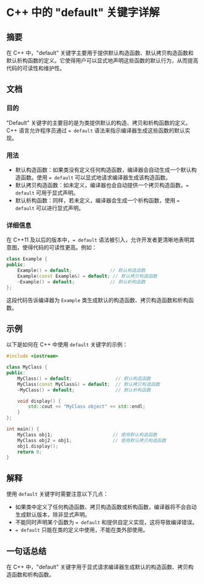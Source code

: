 <!--
Meta Description: # C++ 中的 "default" 关键字详解 ## 摘要 在 C++ 中，"default" 关键字主要用于提供默认构造函数、默认拷贝构造函数和默认析构函数的定义。它使得用户可以显式地声明这些函数的默认行为，从而提高代码的可读性和维护性。 ## 文档 ### 目的 "Default" 关键字的主...
Meta Keywords: default, myclass, example, 默认构造函数, 默认拷贝构造函数
-->

# C++ 中的 "default" 关键字详解

## 摘要
在 C++ 中，"default" 关键字主要用于提供默认构造函数、默认拷贝构造函数和默认析构函数的定义。它使得用户可以显式地声明这些函数的默认行为，从而提高代码的可读性和维护性。

## 文档
### 目的
"Default" 关键字的主要目的是为类提供默认的构造、拷贝和析构函数的定义。C++ 语言允许程序员通过 `= default` 语法来指示编译器生成这些函数的默认实现。

### 用法
- 默认构造函数：如果类没有定义任何构造函数，编译器会自动生成一个默认构造函数。使用 `= default` 可以显式地请求编译器生成该构造函数。
- 默认拷贝构造函数：如未定义，编译器也会自动提供一个拷贝构造函数。`= default` 可用于显式声明。
- 默认析构函数：同样，若未定义，编译器会生成一个析构函数，使用 `= default` 可以进行显式声明。

### 详细信息
在 C++11 及以后的版本中，`= default` 语法被引入，允许开发者更清晰地表明其意图，使得代码的可读性更高。例如：

```cpp
class Example {
public:
    Example() = default;              // 默认构造函数
    Example(const Example&) = default; // 默认拷贝构造函数
    ~Example() = default;             // 默认析构函数
};
```

这段代码告诉编译器为 `Example` 类生成默认的构造函数、拷贝构造函数和析构函数。

## 示例
以下是如何在 C++ 中使用 `default` 关键字的示例：

```cpp
#include <iostream>

class MyClass {
public:
    MyClass() = default;                // 默认构造函数
    MyClass(const MyClass&) = default;  // 默认拷贝构造函数
    ~MyClass() = default;               // 默认析构函数

    void display() {
        std::cout << "MyClass object" << std::endl;
    }
};

int main() {
    MyClass obj1;                      // 使用默认构造函数
    MyClass obj2 = obj1;               // 使用默认拷贝构造函数
    obj1.display();
    return 0;
}
```

## 解释
使用 `default` 关键字时需要注意以下几点：
- 如果类中定义了任何构造函数、拷贝构造函数或析构函数，编译器将不会自动生成默认版本，除非显式声明。
- 不能同时声明某个函数为 `= default` 和提供自定义实现，这将导致编译错误。
- `= default` 只能在类的定义中使用，不能在类外部使用。

## 一句话总结
在 C++ 中，"default" 关键字用于显式请求编译器生成默认的构造函数、拷贝构造函数和析构函数。